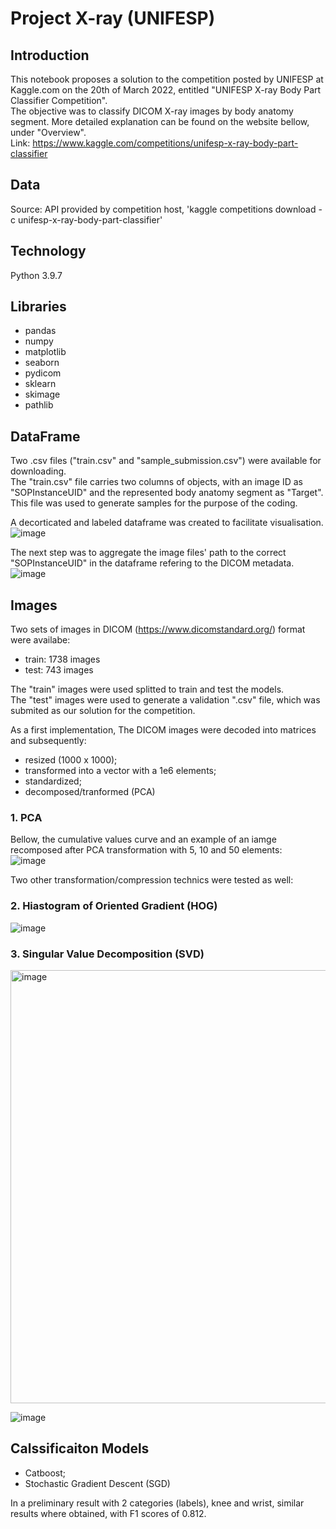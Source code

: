 # Project X-ray (UNIFESP)

## Introduction ##

This notebook proposes a solution to the competition posted by UNIFESP at Kaggle.com on the 20th of March 2022, entitled "UNIFESP X-ray Body Part Classifier Competition".<br/>
The objective was to classify DICOM X-ray images by body anatomy segment. More detailed explanation can be found on the website bellow, under "Overview".<br>
Link: https://www.kaggle.com/competitions/unifesp-x-ray-body-part-classifier


## Data ##
Source: API provided by competition host, 'kaggle competitions download -c unifesp-x-ray-body-part-classifier'

## Technology ##
Python 3.9.7

## Libraries ##
* pandas
* numpy
* matplotlib
* seaborn
* pydicom
* sklearn
* skimage
* pathlib

## DataFrame ##
Two .csv files ("train.csv" and "sample_submission.csv") were available for downloading.<br/>
The "train.csv" file carries two columns of objects, with an image ID as "SOPInstanceUID" and the represented body anatomy segment as "Target". This file was used to generate samples for the purpose of the coding.<br/>

A decorticated and labeled dataframe was created to facilitate visualisation.<br/>
![image](https://user-images.githubusercontent.com/92320460/165941340-8e648785-c9de-490a-8e41-124fe29c5072.png)

The next step was to aggregate the image files' path to the correct "SOPInstanceUID" in the dataframe refering to the DICOM metadata.<br/>
![image](https://user-images.githubusercontent.com/92320460/166117032-c985a3a6-0dc4-484d-8bdd-3f5ed4992d71.png)

## Images ##
Two sets of images in DICOM (https://www.dicomstandard.org/) format were availabe:
* train: 1738 images
* test: 743 images

The "train" images were used splitted to train and test the models.<br/>
The "test" images were used to generate a validation ".csv" file, which was submited as our solution for the competition.<br/>

As a first implementation, The DICOM images were decoded into matrices and subsequently:
- resized (1000 x 1000);
- transformed into a vector with a 1e6 elements;
- standardized;
- decomposed/tranformed (PCA)

### 1. PCA ###

Bellow, the cumulative values curve and an example of an iamge recomposed after PCA transformation with 5, 10 and 50 elements:<br/>
![image](https://user-images.githubusercontent.com/92320460/166394720-542f842f-54d1-4b31-a06f-7fe29fe5fb0c.png)

Two other transformation/compression technics were tested as well:<br/>

### 2. Hiastogram of Oriented Gradient (HOG) ###
![image](https://user-images.githubusercontent.com/92320460/165867625-3b2acd9c-ef05-44b0-9b8f-26cac8f5d790.png)

### 3. Singular Value Decomposition (SVD) ###
<img width="693" alt="image" src="https://user-images.githubusercontent.com/92320460/166395015-263d8ce1-13c7-4037-96e8-06954158c466.png">

![image](https://user-images.githubusercontent.com/92320460/166395133-ac476fa7-c891-4735-8673-c6fc9151e2be.png)

## Calssificaiton Models ##
* Catboost;
* Stochastic Gradient Descent (SGD)

In a preliminary result with 2 categories (labels), knee and wrist, similar results where obtained, with F1 scores of 0.812.



